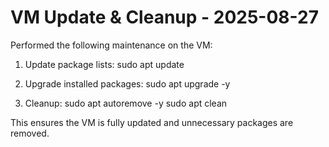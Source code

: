 # VM Update & Cleanup - 2025-08-27

Performed the following maintenance on the VM:

1. Update package lists:
   sudo apt update

2. Upgrade installed packages:
   sudo apt upgrade -y

3. Cleanup:
   sudo apt autoremove -y
   sudo apt clean

This ensures the VM is fully updated and unnecessary packages are removed.
